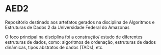 # AED2
Repositório destinado aos artefatos gerados na disciplina de Algoritmos e Estruturas de Dados 2 da Universidade Federal do Amazonas

O foco principal na disciplina foi a construção/ estudo de diferentes estruturas de dados, como: algoritmos de ordenação, estruturas de dados dinâmicas, tipos abstratos de dados (TADs), etc.
